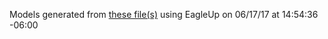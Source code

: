 Models generated from [these file(s)](https://raw.github.com/sparkfun/Spectacle_Audio_Output_Board/f2d2f905f22a06a8891a58d7cf3dd5a14eb73c2e/Hardware/Spectacle_Audio_Output_Board.brd) using EagleUp on 06/17/17 at 14:54:36 -06:00
